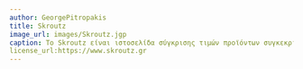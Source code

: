 ```yaml
---
author: GeorgePitropakis
title: Skroutz
image_url: images/Skroutz.jgp
caption: Το Skroutz είναι ιστοσελίδα σύγκρισης τιμών προϊόντων συγκεκριμένων καταστημάτων της ελληνικής αγοράς. Θεωρείται η μεγαλύτερη μηχανή αναζήτησης τιμών προϊόντων στην Ελλάδα.
license_url:https://www.skroutz.gr
---
```

